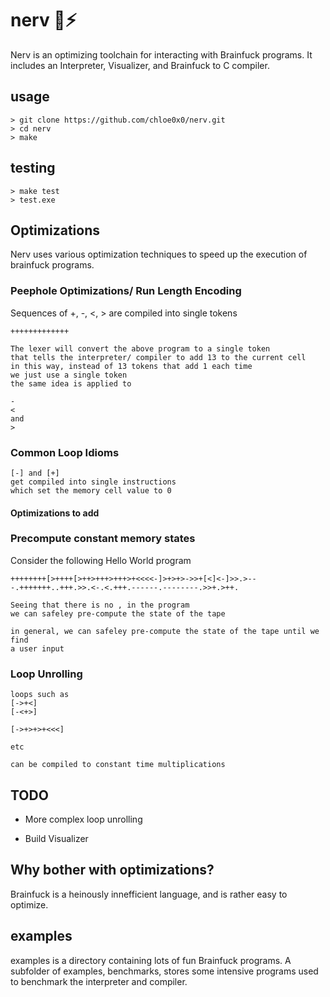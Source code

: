 # nerv 🧠⚡

Nerv is an optimizing toolchain for interacting with Brainfuck programs. It includes an Interpreter, Visualizer, and Brainfuck to C compiler.

## usage
```console
> git clone https://github.com/chloe0x0/nerv.git
> cd nerv
> make
```

## testing
```console
> make test
> test.exe
```

## Optimizations
Nerv uses various optimization techniques to speed up the execution of brainfuck programs.

### Peephole Optimizations/ Run Length Encoding
Sequences of +, -, <, > are compiled into single tokens
```brainfuck
+++++++++++++

The lexer will convert the above program to a single token
that tells the interpreter/ compiler to add 13 to the current cell
in this way, instead of 13 tokens that add 1 each time
we just use a single token
the same idea is applied to 

- 
<
and
>

```

### Common Loop Idioms
```brainfuck
[-] and [+]
get compiled into single instructions
which set the memory cell value to 0
```

#### Optimizations to add

### Precompute constant memory states
Consider the following Hello World program
```brainfuck
++++++++[>++++[>++>+++>+++>+<<<<-]>+>+>->>+[<]<-]>>.>---.+++++++..+++.>>.<-.<.+++.------.--------.>>+.>++.

Seeing that there is no , in the program
we can safeley pre-compute the state of the tape

in general, we can safeley pre-compute the state of the tape until we find
a user input
```
### Loop Unrolling
```brainfuck
loops such as 
[->+<]
[-<+>]

[->+>+>+<<<]

etc

can be compiled to constant time multiplications
```

## TODO

* More complex loop unrolling

* Build Visualizer

## Why bother with optimizations?
Brainfuck is a heinously innefficient language, and is rather easy to optimize.

## examples
examples is a directory containing lots of fun Brainfuck programs. A subfolder of examples, benchmarks, stores some intensive programs used to benchmark the interpreter and compiler.